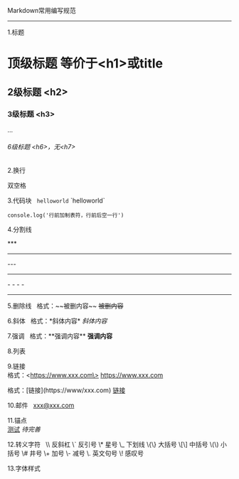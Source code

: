 Markdown常用编写规范  
***  
1.标题  
# 顶级标题 等价于\<h1\>或title  
## 2级标题 \<h2\>  
### 3级标题 \<h3\>  
...  
###### 6级标题 \<h6\>，无\<h7\>  
  
  
2.换行  

双空格  

3.代码块  
    `helloworld`  \`helloworld\`
   
    console.log('行前加制表符，行前后空一行')  

4.分割线  

\***
***

\-\-\-  

---  

\- - - - 

----
  
5.删除线  
格式：\~\~被删内容\~\~
~~被删内容~~  

6.斜体  
格式：\*斜体内容\*
*斜体内容*  

7.强调  
格式：\*\*强调内容\*\*
**强调内容**  

8.列表  

9.链接  
格式：\<https://www.xxx.com\>
 <https://www.xxx.com>  
 
 格式：\[链接\]\(https://www/xxx.com\)
 [链接](https://www.xxx.com)  
 
10.邮件  
<xxx@xxx.com>  

11.锚点   
[测试](#jump) 
*待完善*

12.转义字符  
\\\ 反斜杠
\\` 反引号
\\* 星号
\\_ 下划线
\\{\\} 大括号
\\[\\] 中括号
\\(\\) 小括号
\\# 井号
\\+ 加号
\\- 减号
\\. 英文句号
\\! 感叹号  

13.字体样式  

